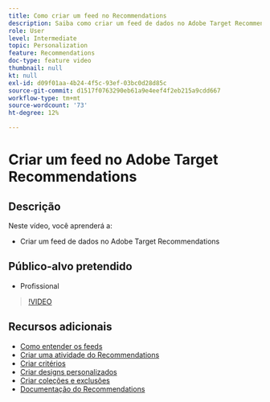 ```yaml
---
title: Como criar um feed no Recommendations
description: Saiba como criar um feed de dados no Adobe Target Recommendations
role: User
level: Intermediate
topic: Personalization
feature: Recommendations
doc-type: feature video
thumbnail: null
kt: null
exl-id: d09f01aa-4b24-4f5c-93ef-03bc0d28d85c
source-git-commit: d1517f0763290eb61a9e4eef4f2eb215a9cdd667
workflow-type: tm+mt
source-wordcount: '73'
ht-degree: 12%

---
```


# Criar um feed no Adobe Target Recommendations

## Descrição

Neste vídeo, você aprenderá a:

* Criar um feed de dados no Adobe Target Recommendations

## Público-alvo pretendido

* Profissional

>[!VIDEO](https://video.tv.adobe.com/v/27696?quality=12)

## Recursos adicionais

* [Como entender os feeds](understanding-feeds.md)
* [Criar uma atividade do Recommendations](create-a-recommendations-activity.md)
* [Criar critérios](create-criteria.md)
* [Criar designs personalizados](create-custom-designs.md)
* [Criar coleções e exclusões](create-collections-and-exclusions.md)
* [Documentação do Recommendations](https://experienceleague.adobe.com/docs/target/using/recommendations/recommendations.html?lang=en)
